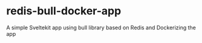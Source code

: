 # redis-bull-docker-app
A simple Sveltekit app using bull library based on Redis and Dockerizing the app 
